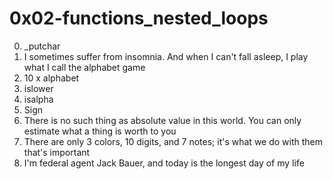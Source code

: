 <h1>0x02-functions_nested_loops</h1>

00. &lowbar;putchar<br>
01. I sometimes suffer from insomnia. And when I can't fall asleep, I play what I call the alphabet game<br>
02. 10 x alphabet<br>
03. islower<br>
04. isalpha<br>
05. Sign<br>
06. There is no such thing as absolute value in this world. You can only estimate what a thing is worth to you<br>
07. There are only 3 colors, 10 digits, and 7 notes; it's what we do with them that's important<br>
08. I'm federal agent Jack Bauer, and today is the longest day of my life<br>
